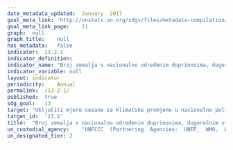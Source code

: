 ```yaml
---	
date_metadata_updated:	January  2017
goal_meta_link:	'http://unstats.un.org/sdgs/files/metadata-compilation/Metadata-Goal-13.pdf'
goal_meta_link_page:	11
graph:	null
graph_title:	null
has_metadata:	false
indicator:	13.2.1
indicator_definition:	
indicator_name:	"Broj zemalja s nacionalno određenim doprinosima, dugoročnim strategijama, nacionalnim planovima prilagodbe i komunikacijama o prilagodbi, kako je izviješteno tajništvo Okvirne konvencije Ujedinjenih naroda o klimatskim promjenama"
indicator_variable:	null
layout:	indicator
periodicity:	Annual
permalink:	/13-2-1/
published:	true
sdg_goal:	13
target:	"Uključiti mjere vezane za klimatske promjene u nacionalne politike, strategije i planiranje"
target_id:	'13.2'
title:	"Broj zemalja s nacionalno određenim doprinosima, dugoročnim strategijama, nacionalnim planovima prilagodbe i komunikacijama o prilagodbi, kako je izviješteno tajništvo Okvirne konvencije Ujedinjenih naroda o klimatskim promjenama"
un_custodial_agency:	"UNFCCC  (Partnering  Agencies:  UNEP,  WMO,  WHO)"
un_designated_tier:	2
---	
```

